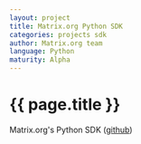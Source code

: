 ```yaml
---
layout: project
title: Matrix.org Python SDK
categories: projects sdk
author: Matrix.org team
language: Python
maturity: Alpha
---
```


# {{ page.title }}
Matrix.org's Python SDK ([github](https://github.com/matrix-org/matrix-python-sdk))
